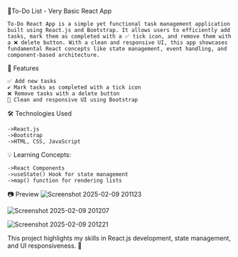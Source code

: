 📝To-Do List - Very Basic React App

    To-Do React App is a simple yet functional task management application built using React.js and Bootstrap. It allows users to efficiently add tasks, mark them as completed with a ✅ tick icon, and remove them with a ❌ delete button. With a clean and responsive UI, this app showcases fundamental React concepts like state management, event handling, and component-based architecture.

🚀 Features

    ✅ Add new tasks
    ✔️ Mark tasks as completed with a tick icon
    ❌ Remove tasks with a delete button
    🎨 Clean and responsive UI using Bootstrap

🛠️ Technologies Used

    ->React.js
    ->Bootstrap
    ->HTML, CSS, JavaScript

💡 Learning Concepts:

    ->React Components
    ->useState() Hook for state management
    ->map() function for rendering lists
 
 📷 Preview
![Screenshot 2025-02-09 201123](https://github.com/user-attachments/assets/b352506a-244b-4dc3-850e-f085af05b069)

![Screenshot 2025-02-09 201207](https://github.com/user-attachments/assets/644ed461-09e3-4cb9-9494-600312ecdbf9)

![Screenshot 2025-02-09 201221](https://github.com/user-attachments/assets/a36c5733-0e3a-4a8c-a38b-bbd2d0299d4e)

This project highlights my skills in React.js development, state management, and UI responsiveness. 🚀
